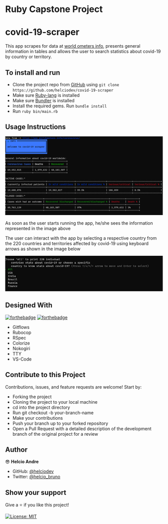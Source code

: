 # Ruby Capstone Project

 
# covid-19-scraper
This app scrapes for data at [world ometers info](https://www.worldometers.info/coronavirus), presents general information in tables and allows the user to search statistics about covid-19 by country or territory.

## To install and run

- Clone the project repo from [GitHub](https://github.com/helciodev/covid-19-scraper) using `git clone https://github.com/helciodev/covid-19-scraper`
- Make sure [Ruby-lang](https://www.ruby-lang.org/en/) is installed
- Make sure [Bundler](https://bundler.io/) is installed
- Install the required gems. Run `bundle install`
- Run `ruby bin/main.rb`

## Usage Instructions
![screenshot](assets/general-info.png)

<p>As soon as the user starts running the app, he/she sees the information represented in the image above</p>
<p>The user can interact with the app by selecting a respective country from the 220 countries and territories affected by covid-19 using keyboard arrows as shown in the image below </p>

![screenshot](assets/user-interact.jpg)

## Designed With
[![forthebadge](https://forthebadge.com/images/badges/made-with-ruby.svg)](https://forthebadge.com)
[![forthebadge](https://forthebadge.com/images/badges/uses-git.svg)](https://forthebadge.com)
- Gitflows
- Rubocop
- RSpec
- Colorize
- Nokogiri
- TTY
- VS-Code


## Contribute to this Project

Contributions, issues, and feature requests are welcome! Start by:

  - Forking the project
  - Cloning the project to your local machine
  - cd into the project directory
  - Run git checkout -b your-branch-name
  - Make your contributions
  - Push your branch up to your forked repository
  - Open a Pull Request with a detailed description of the development branch of the original project for a review


## Author

😎 **Helcio Andre**
- GitHub: [@helciodev](https://github.com/helciodev)
- Twitter: [@helcio_bruno](https://twitter.com/helcio_bruno)



## Show your support

Give a ⭐️ if you like this project!

[![License: MIT](https://img.shields.io/badge/License-MIT-yellow.svg)](https://opensource.org/licenses/MIT)
